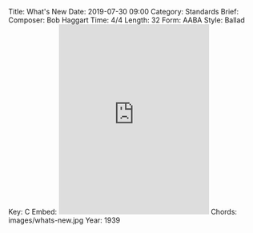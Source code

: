 Title: What's New
Date: 2019-07-30 09:00
Category: Standards
Brief:
Composer:  Bob Haggart
Time: 4/4
Length: 32
Form: AABA
Style: Ballad
Key: C
Embed: <iframe src="https://open.spotify.com/embed/user/thatdavidmiller/playlist/46eaiR0wRV5sptZjJBnTM4" width="300" height="380" frameborder="0" allowtransparency="true" allow="encrypted-media"></iframe>
Chords: images/whats-new.jpg
Year: 1939
